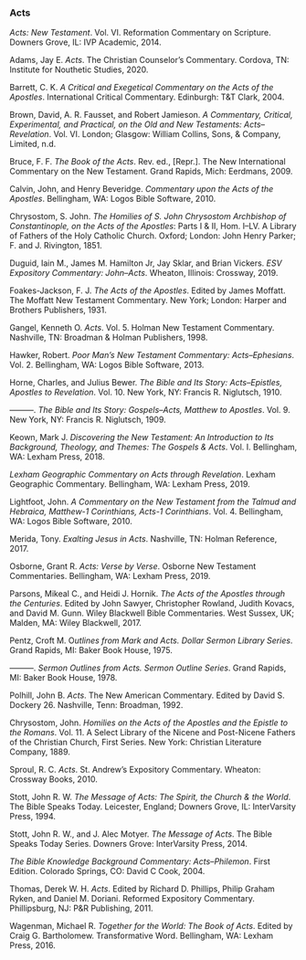 ### Acts

<div class="bibliography">

*Acts: New Testament*. Vol. VI. Reformation Commentary on Scripture. Downers Grove, IL: IVP Academic, 2014.

Adams, Jay E. *Acts*. The Christian Counselor’s Commentary. Cordova, TN: Institute for Nouthetic Studies, 2020.

Barrett, C. K. *A Critical and Exegetical Commentary on the Acts of the Apostles*. International Critical Commentary. Edinburgh: T&T Clark, 2004.

Brown, David, A. R. Fausset, and Robert Jamieson. *A Commentary, Critical, Experimental, and Practical, on the Old and New Testaments: Acts–Revelation*. Vol. VI. London; Glasgow: William Collins, Sons, & Company, Limited, n.d.

Bruce, F. F. *The Book of the Acts*. Rev. ed., [Repr.]. The New International Commentary on the New Testament. Grand Rapids, Mich: Eerdmans, 2009.

Calvin, John, and Henry Beveridge. *Commentary upon the Acts of the Apostles*. Bellingham, WA: Logos Bible Software, 2010.

Chrysostom, S. John. *The Homilies of S. John Chrysostom Archbishop of Constantinople, on the Acts of the Apostles*: Parts I & II, Hom. I–LV. A Library of Fathers of the Holy Catholic Church. Oxford; London: John Henry Parker; F. and J. Rivington, 1851.

Duguid, Iain M., James M. Hamilton Jr, Jay Sklar, and Brian Vickers. *ESV Expository Commentary: John–Acts*. Wheaton, Illinois: Crossway, 2019.

Foakes-Jackson, F. J. *The Acts of the Apostles*. Edited by James Moffatt. The Moffatt New Testament Commentary. New York; London: Harper and Brothers Publishers, 1931.

Gangel, Kenneth O. *Acts*. Vol. 5. Holman New Testament Commentary. Nashville, TN: Broadman & Holman Publishers, 1998.

Hawker, Robert. *Poor Man’s New Testament Commentary: Acts–Ephesians*. Vol. 2. Bellingham, WA: Logos Bible Software, 2013.

Horne, Charles, and Julius Bewer. *The Bible and Its Story: Acts–Epistles, Apostles to Revelation*. Vol. 10. New York, NY: Francis R. Niglutsch, 1910.

———. *The Bible and Its Story: Gospels–Acts, Matthew to Apostles*. Vol. 9. New York, NY: Francis R. Niglutsch, 1909.

Keown, Mark J. *Discovering the New Testament: An Introduction to Its Background, Theology, and Themes: The Gospels & Acts*. Vol. I. Bellingham, WA: Lexham Press, 2018.

*Lexham Geographic Commentary on Acts through Revelation*. Lexham Geographic Commentary. Bellingham, WA: Lexham Press, 2019.

Lightfoot, John. *A Commentary on the New Testament from the Talmud and Hebraica, Matthew-1 Corinthians, Acts-1 Corinthians*. Vol. 4. Bellingham, WA: Logos Bible Software, 2010.

Merida, Tony. *Exalting Jesus in Acts*. Nashville, TN: Holman Reference, 2017.

Osborne, Grant R. *Acts: Verse by Verse*. Osborne New Testament Commentaries. Bellingham, WA: Lexham Press, 2019.

Parsons, Mikeal C., and Heidi J. Hornik. *The Acts of the Apostles through the Centuries*. Edited by John Sawyer, Christopher Rowland, Judith Kovacs, and David M. Gunn. Wiley Blackwell Bible Commentaries. West Sussex, UK; Malden, MA: Wiley Blackwell, 2017.

Pentz, Croft M. O*utlines from Mark and Acts. Dollar Sermon Library Series*. Grand Rapids, MI: Baker Book House, 1975.

———. *Sermon Outlines from Acts. Sermon Outline Series*. Grand Rapids, MI: Baker Book House, 1978.

Polhill, John B. *Acts*. The New American Commentary. Edited by David S. Dockery 26. Nashville, Tenn: Broadman, 1992.

Chrysostom, John. *Homilies on the Acts of the Apostles and the Epistle to the Romans*. Vol. 11. A Select Library of the Nicene and Post-Nicene Fathers of the Christian Church, First Series. New York: Christian Literature Company, 1889.

Sproul, R. C. *Acts*. St. Andrew’s Expository Commentary. Wheaton: Crossway Books, 2010.

Stott, John R. W. *The Message of Acts: The Spirit, the Church & the World*. The Bible Speaks Today. Leicester, England; Downers Grove, IL: InterVarsity Press, 1994.

Stott, John R. W., and J. Alec Motyer. *The Message of Acts*. The Bible Speaks Today Series. Downers Grove: InterVarsity Press, 2014.

*The Bible Knowledge Background Commentary: Acts–Philemon*. First Edition. Colorado Springs, CO: David C Cook, 2004.

Thomas, Derek W. H. *Acts*. Edited by Richard D. Phillips, Philip Graham Ryken, and Daniel M. Doriani. Reformed Expository Commentary. Phillipsburg, NJ: P&R Publishing, 2011.

Wagenman, Michael R. *Together for the World: The Book of Acts*. Edited by Craig G. Bartholomew. Transformative Word. Bellingham, WA: Lexham Press, 2016.



</div>

